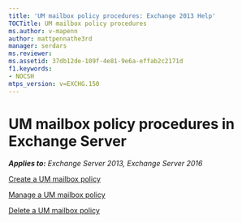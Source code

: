 ```yaml
---
title: 'UM mailbox policy procedures: Exchange 2013 Help'
TOCTitle: UM mailbox policy procedures
ms.author: v-mapenn
author: mattpennathe3rd
manager: serdars
ms.reviewer: 
ms.assetid: 37db12de-109f-4e81-9e6a-effab2c2171d
f1.keywords:
- NOCSH
mtps_version: v=EXCHG.150
---
```


# UM mailbox policy procedures in Exchange Server

_**Applies to:** Exchange Server 2013, Exchange Server 2016_

[Create a UM mailbox policy](create-um-mailbox-policy-exchange-2013-help.md)

[Manage a UM mailbox policy](manage-um-mailbox-policy-exchange-2013-help.md)

[Delete a UM mailbox policy](delete-um-mailbox-policy-exchange-2013-help.md)
